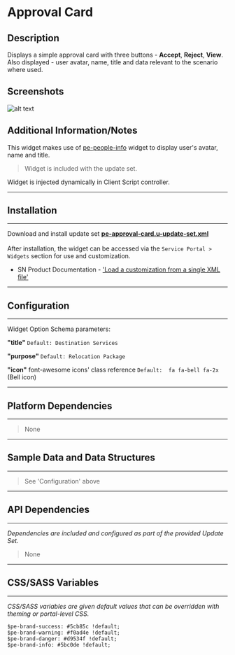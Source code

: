 # Approval Card

## Description

Displays a simple approval card with three buttons - **Accept**, **Reject**, **View**. Also displayed - user avatar, name, title and data relevant to the scenario where used.

## Screenshots
![alt text](../../images/approval.png "Approval Card Widget")

## Additional Information/Notes
This widget makes use of [pe-people-info](https://github.com/platform-experience/serviceportal-widget-library/tree/master/people-card/pe-people-info) widget to display user's avatar, name and title.
> Widget is included with the update set.

Widget is injected dynamically in Client Script controller.

---
## Installation
---
Download and install update set **[pe-approval-card.u-update-set.xml](https://github.com/platform-experience/serviceportal-widget-library/blob/master/approve-card/pe-approval-card/pe-approval-card.u-update-set.xml)** <br/><br/>
After installation, the widget can be accessed via the `Service Portal > Widgets` section for use and customization.<br/>
* SN Product Documentation - ['Load a customization from a single XML file'](https://docs.servicenow.com/bundle/istanbul-application-development/page/build/system-update-sets/task/t_LoadCustomizationsFromAnXMLFile.html)

---
## Configuration
---
Widget Option Schema parameters:

**"title"** `Default: Destination Services`

**"purpose"** `Default: Relocation Package`

**"icon"** font-awesome icons' class reference `Default:  fa fa-bell fa-2x` (Bell icon)

---
## Platform Dependencies
---
> None
---
## Sample Data and Data Structures
---
> See 'Configuration' above

---
## API Dependencies
---
<i>Dependencies are included and configured as part of the provided Update Set.</i>
> None

---
## CSS/SASS Variables
---
_CSS/SASS variables are given default values that can be overridden with theming or portal-level CSS._

`$pe-brand-success: #5cb85c !default;`<br/>
`$pe-brand-warning: #f0ad4e !default;`<br/>
`$pe-brand-danger: #d9534f !default;`<br/>
`$pe-brand-info: #5bc0de !default;`<br/>